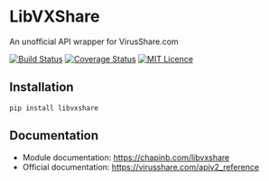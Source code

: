 # LibVXShare

An unofficial API wrapper for VirusShare.com

[![Build Status](https://travis-ci.org/chapinb/libvxshare.svg?branch=master)](https://travis-ci.org/chapinb/libvxshare) 
[![Coverage Status](https://coveralls.io/repos/github/chapinb/libvxshare/badge.svg?branch=master)](https://coveralls.io/github/chapinb/libvxshare?branch=master) 
[![MIT Licence](https://badges.frapsoft.com/os/mit/mit.svg?v=103)](https://opensource.org/licenses/mit-license.php)

## Installation

`pip install libvxshare`

## Documentation

* Module documentation: https://chapinb.com/libvxshare
* Official documentation: https://virusshare.com/apiv2_reference
